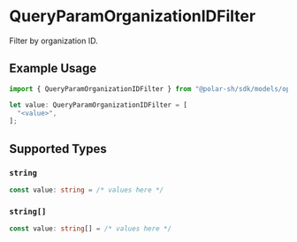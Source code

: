 # QueryParamOrganizationIDFilter

Filter by organization ID.

## Example Usage

```typescript
import { QueryParamOrganizationIDFilter } from "@polar-sh/sdk/models/operations";

let value: QueryParamOrganizationIDFilter = [
  "<value>",
];
```

## Supported Types

### `string`

```typescript
const value: string = /* values here */
```

### `string[]`

```typescript
const value: string[] = /* values here */
```


